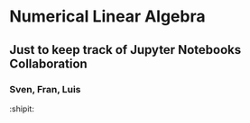 # Numerical Linear Algebra
## Just to keep track of Jupyter Notebooks Collaboration
### Sven, Fran, Luis
:shipit:
